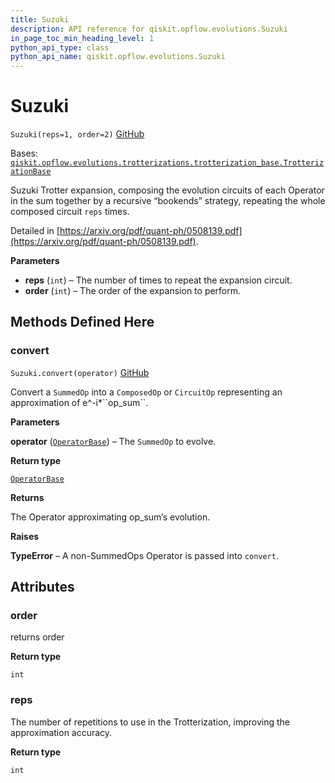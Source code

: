 ```yaml
---
title: Suzuki
description: API reference for qiskit.opflow.evolutions.Suzuki
in_page_toc_min_heading_level: 1
python_api_type: class
python_api_name: qiskit.opflow.evolutions.Suzuki
---
```


# Suzuki

<span id="qiskit.opflow.evolutions.Suzuki" />

`Suzuki(reps=1, order=2)` [GitHub](https://github.com/qiskit/qiskit/tree/stable/0.22/qiskit/opflow/evolutions/trotterizations/suzuki.py "view source code")

Bases: [`qiskit.opflow.evolutions.trotterizations.trotterization_base.TrotterizationBase`](qiskit.opflow.evolutions.TrotterizationBase "qiskit.opflow.evolutions.trotterizations.trotterization_base.TrotterizationBase")

Suzuki Trotter expansion, composing the evolution circuits of each Operator in the sum together by a recursive “bookends” strategy, repeating the whole composed circuit `reps` times.

Detailed in [https://arxiv.org/pdf/quant-ph/0508139.pdf](https://arxiv.org/pdf/quant-ph/0508139.pdf).

**Parameters**

*   **reps** (`int`) – The number of times to repeat the expansion circuit.
*   **order** (`int`) – The order of the expansion to perform.

## Methods Defined Here

### convert

<span id="qiskit.opflow.evolutions.Suzuki.convert" />

`Suzuki.convert(operator)` [GitHub](https://github.com/qiskit/qiskit/tree/stable/0.22/qiskit/opflow/evolutions/trotterizations/suzuki.py "view source code")

Convert a `SummedOp` into a `ComposedOp` or `CircuitOp` representing an approximation of e^-i\*\`\`op\_sum\`\`.

**Parameters**

**operator** ([`OperatorBase`](qiskit.opflow.OperatorBase "qiskit.opflow.operator_base.OperatorBase")) – The `SummedOp` to evolve.

**Return type**

[`OperatorBase`](qiskit.opflow.OperatorBase "qiskit.opflow.operator_base.OperatorBase")

**Returns**

The Operator approximating op\_sum’s evolution.

**Raises**

**TypeError** – A non-SummedOps Operator is passed into `convert`.

## Attributes

<span id="qiskit.opflow.evolutions.Suzuki.order" />

### order

returns order

**Return type**

`int`

<span id="qiskit.opflow.evolutions.Suzuki.reps" />

### reps

The number of repetitions to use in the Trotterization, improving the approximation accuracy.

**Return type**

`int`


